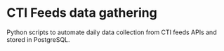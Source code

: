# CTI Feeds data gathering

Python scripts to automate daily data collection from CTI feeds APIs and stored in PostgreSQL.

